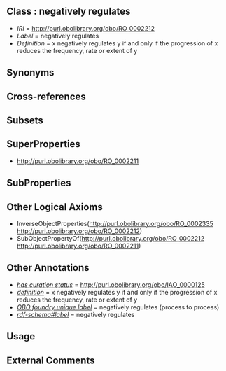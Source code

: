 
## Class : negatively regulates

 * *IRI* = http://purl.obolibrary.org/obo/RO_0002212
 * *Label* = negatively regulates
 * *Definition* = x negatively regulates y if and only if the progression of x reduces the frequency, rate or extent of y

## Synonyms


## Cross-references


## Subsets


## SuperProperties

 * <http://purl.obolibrary.org/obo/RO_0002211>

## SubProperties


## Other Logical Axioms

 * InverseObjectProperties(<http://purl.obolibrary.org/obo/RO_0002335> <http://purl.obolibrary.org/obo/RO_0002212>)
 * SubObjectPropertyOf(<http://purl.obolibrary.org/obo/RO_0002212> <http://purl.obolibrary.org/obo/RO_0002211>)

## Other Annotations

 * *[has curation status](../../IAO/14/IAO_0000114.md)* = http://purl.obolibrary.org/obo/IAO_0000125
 * *[definition](../../IAO/15/IAO_0000115.md)* = x negatively regulates y if and only if the progression of x reduces the frequency, rate or extent of y
 * *[OBO foundry unique label](../../IAO/89/IAO_0000589.md)* = negatively regulates (process to process)
 * *[rdf-schema#label](../../el/rdf-schema#label.md)* = negatively regulates

## Usage


## External Comments

